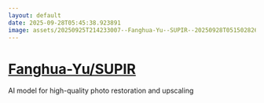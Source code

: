 ```yaml
---
layout: default
date: 2025-09-28T05:45:38.923891
image: assets/20250925T214233007--Fanghua-Yu--SUPIR--20250928T051502826--cropped.png
---
```


# [Fanghua-Yu/SUPIR](https://github.com/Fanghua-Yu/SUPIR)

AI model for high-quality photo restoration and upscaling
